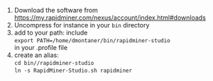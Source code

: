 

1. Download the software from <https://my.rapidminer.com/nexus/account/index.html#downloads>
1. Uncompress for instance in your `bin` directory
1. add to your path: include  
`export PATH=/home/dmontaner/bin/rapidminer-studio`  
in your .profile file
1. create an alias:  
`cd bin//rapidminer-studio`  
`ln -s RapidMiner-Studio.sh rapidminer`
